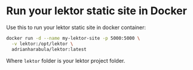 # Run your lektor static site in Docker

Use this to run your lektor static site in docker container:
```bash
docker run -d --name my-lektor-site -p 5000:5000 \
  -v lektor:/opt/lektor \
  adrianharabula/lektor:latest
```

Where `lektor` folder is your lektor project folder.
